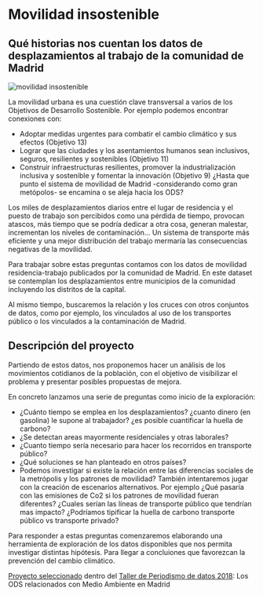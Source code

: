 # Movilidad insostenible
## Qué historias nos cuentan los datos de desplazamientos al trabajo de la comunidad de Madrid

![movilidad insostenible](https://www.medialab-prado.es/sites/default/files/styles/imagenes_medianas/public/2018-03/Slicemov.png?itok=Z6LHG7pp)


La movilidad urbana es una cuestión clave transversal a varios de los Objetivos de Desarrollo Sostenible. Por ejemplo podemos encontrar conexiones con:

* Adoptar medidas urgentes para combatir el cambio climático y sus efectos (Objetivo 13)
* Lograr que las ciudades y los asentamientos humanos sean inclusivos, seguros, resilientes y sostenibles (Objetivo 11)
* Construir infraestructuras resilientes, promover la industrialización inclusiva y sostenible y fomentar la innovación (Objetivo 9)
¿Hasta que punto el sistema de movilidad de Madrid -considerando como gran metópolos- se encamina o se aleja hacia los ODS?

Los miles de desplazamientos diarios entre el lugar de residencia y el puesto de trabajo son percibidos como una pérdida de tiempo, provocan atascos, más tiempo que se podría dedicar a otra cosa, generan malestar, incrementan los niveles de contaminación... Un sistema de transporte más eficiente y una mejor distribución del trabajo mermaría las consecuencias negativas de la movilidad. 

Para trabajar sobre estas preguntas contamos con los datos de movilidad residencia-trabajo publicados por la comunidad de Madrid. En este dataset se contemplan los desplazamientos entre municipios de la comunidad incluyendo los distritos de la capital.

Al mismo tiempo, buscaremos la relación y los cruces con otros conjuntos de datos, como por ejemplo, los vinculados al uso de los transportes público o los vinculados a la contaminación de Madrid.

 

## Descripción del proyecto

Partiendo de estos datos, nos proponemos hacer un análisis de los movimientos cotidianos de la población, con el objetivo de visibilizar el problema y presentar posibles propuestas de mejora.

En concreto lanzamos una serie de preguntas como inicio de la exploración:

* ¿Cuánto tiempo se emplea en los desplazamientos? ¿cuanto dinero (en gasolina) le supone al trabajador?  ¿es posible cuantificar la huella de carbono?
* ¿Se detectan areas mayormente residenciales y otras laborales?
* ¿Cuanto tiempo sería necesario para hacer los recorridos en transporte público?
* ¿Qué soluciones se han planteado en otros países?
* Podemos investigar si existe la relación entre las diferencias sociales de la metrópolis y los patrones de movilidad?
También intentaremos jugar con la creación de escenarios alternativos. Por ejemplo ¿Qué pasaría con las emisiones de Co2 si los patrones de movilidad fueran diferentes? ¿Cuales serían las líneas de transporte público que tendrían mas impacto? ¿Podríamos tipificar la huella de carbono transporte público vs transporte privado?

Para responder a estas preguntas comenzaremos elaborando una herramienta de exploración de los datos disponibles que nos permita investigar distintas hipótesis. Para llegar a concluiones que favorezcan la prevención del cambio climático.

[Proyecto seleccionado](https://www.medialab-prado.es/proyectos/polucion-gratuita-de-la-industria-la-basura) dentro del [Taller de Periodismo de datos 2018](https://www.medialab-prado.es/proyectos/movilidad-insostenible-que-historias-nos-cuentan-los-datos-de-desplazamientos-al-trabajo): Los ODS relacionados con Medio Ambiente en Madrid
